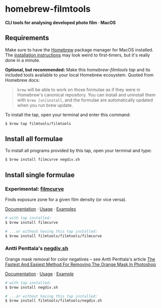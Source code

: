 
# homebrew-filmtools

**CLI tools for analysing developed photo film · MacOS**



## Requirements

Make sure to have the [Homebrew](https://brew.sh/) package manager for MacOS installed. The [installation instructions](https://brew.sh/) may look weird to first-timers, but it's really done in a minute. 

**Optional, but recommended:** Make this *homebrew-filmtools* *tap* and its included tools available to your local Homebrew ecosystem. Quoted from Homebrew docs: 
> `brew` will be able to work on those formulae as if they were in Homebrew's canonical repository. You can install and uninstall them with `brew [un]install`, and the formulae are automatically updated when you run brew update.

To install the tap, open your terminal and enter this command:

```bash
$ brew tap filmtools/filmtools
```



## Install all formulae

To install all programs provided by this tap, open your terminal and type:


```bash
$ brew install filmcurve negdiv.sh
```


## Install single formulae


### Experimental: [filmcurve](https://github.com/filmtools/filmcurve) 

Finds exposure zone for a given film density (or vice versa).
  
[Documentation](https://github.com/filmtools/filmcurve) &middot; 
[Usage](https://github.com/filmtools/filmcurve#usage) &middot; 
[Examples](https://github.com/filmtools/filmcurve#examples)

```bash
# with tap installed:
$ brew install filmcurve

# ...or without having this tap installed:
$ brew install filmtools/filmtools/filmcurve
```



### Antti Penttala's [negdiv.sh](https://github.com/filmtools/negdiv.sh)

Orange mask removal for color negatives – see Antti Penttala's article [The Fastest And Easiest Method For Removing The Orange Mask In Photoshop](http://www.penttala.fi/blog/the-fastest-and-easiest-method-for-removing-the-orange-mask-in-photoshop/)

[Documentation](https://github.com/filmtools/negdiv.sh) &middot; 
[Usage](https://github.com/filmtools/negdiv.sh#usage) &middot; 
[Example](https://github.com/filmtools/negdiv.sh#example)

```bash
# with tap installed:
$ brew install negdiv.sh

# ...or without having this tap installed:
$ brew install filmtools/filmtools/negdiv.sh
```
